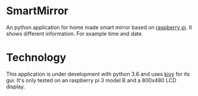 # SmartMirror
An python application for home made smart mirror based on [raspberry pi](https://www.raspberrypi.org/). It shows different information. For example time and date.

# Technology
This application is under development with python 3.6 and uses [kivy](https://kivy.org/) for its gui. It's only tested on an raspberry pi 3 model B and a 800x480 LCD display.
